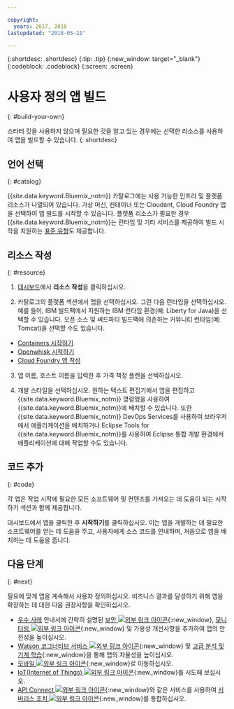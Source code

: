 ```yaml
---

copyright:
  years: 2017, 2018
lastupdated: "2018-05-21"

---
```


{:shortdesc: .shortdesc}
{:tip: .tip}
{:new_window: target="_blank"}
{:codeblock: .codeblock}
{:screen: .screen}

# 사용자 정의 앱 빌드
{: #build-your-own}

스타터 킷을 사용하지 않으며 필요한 것을 알고 있는 경우에는 선택한 리소스를 사용하여 앱을 빌드할 수 있습니다.
{: shortdesc}

## 언어 선택
{: #catalog}

{{site.data.keyword.Bluemix_notm}} 카탈로그에는 사용 가능한 인프라 및 플랫폼 리소스가 나열되어 있습니다. 가상 머신, 컨테이너 또는 Cloudant, Cloud Foundry 앱을 선택하여 앱 빌드를 시작할 수 있습니다. 플랫폼 리소스가 필요한 경우 {{site.data.keyword.Bluemix_notm}}는 런타임 및 기타 서비스를 제공하여 빌드 시작을 지원하는 [표준 유형](https://console.bluemix.net/catalog/?taxonomyNavigation=apps&category=blueprints)도 제공합니다.

## 리소스 작성
{: #resource}

1. [대시보드](https://console.bluemix.net/)에서 **리소스 작성**을 클릭하십시오.

2. 카탈로그의 플랫폼 섹션에서 앱을 선택하십시오. 그런 다음 런타임을 선택하십시오. 예를 들어, IBM 빌드팩에서 지원하는 IBM 런타임 환경(예: Liberty for Java)을 선택할 수 있습니다. 오픈 소스 및 써드파티 빌드팩에 의존하는 커뮤니티 런타임(예: Tomcat)을 선택할 수도 있습니다.

  * [Containers 시작하기](../containers/container_index.html)
  * [Openwhisk 시작하기](../openwhisk/index.html)
  * [Cloud Foundry 앱 작성](../cfapps/index.html#creating_cloud_foundry_apps)

3. 앱 이름, 호스트 이름을 입력한 후 가격 책정 플랜을 선택하십시오.

4. 개발 스타일을 선택하십시오. 원하는 텍스트 편집기에서 앱을 편집하고 {{site.data.keyword.Bluemix_notm}} 명령행을 사용하여 {{site.data.keyword.Bluemix_notm}}에 배치할 수 있습니다. 또한 {{site.data.keyword.Bluemix_notm}} DevOps Services를 사용하여 브라우저에서 애플리케이션을 배치하거나 Eclipse Tools for {{site.data.keyword.Bluemix_notm}}를 사용하여 Eclipse 통합 개발 환경에서 애플리케이션에 대해 작업할 수도 있습니다.

## 코드 추가
{: #code}

각 앱은 작업 시작에 필요한 모든 소프트웨어 및 컨텐츠를 가져오는 데 도움이 되는 시작하기 섹션과 함께 제공합니다.

대시보드에서 앱을 클릭한 후 **시작하기**를 클릭하십시오. 이는 앱을 개발하는 데 필요한 소프트웨어를 얻는 데 도움을 주고, 사용자에게 소스 코드를 안내하며, 처음으로 앱을 배치하는 데 도움을 줍니다.

## 다음 단계
{: #next}

필요에 맞게 앱을 계속해서 사용자 정의하십시오. 비즈니스 결과를 달성하기 위해 앱을 확장하는 데 대한 다음 권장사항을 확인하십시오.

* [우수 사례](best-practice.html) 안내서에 간략히 설명된 [보안 ![외부 링크 아이콘](../icons/launch-glyph.svg "외부 링크 아이콘")](https://console.bluemix.net/catalog/?taxonomyNavigation=data&category=security){:new_window}, [모니터링 ![외부 링크 아이콘](../icons/launch-glyph.svg "외부 링크 아이콘")](https://console.bluemix.net/catalog/?category=devops){:new_window} 및 가용성 개선사항을 추가하여 앱의 안전성을 높이십시오.
* [Watson 코그너티브 서비스 ![외부 링크 아이콘](../icons/launch-glyph.svg "외부 링크 아이콘")](https://console.bluemix.net/catalog/?taxonomyNavigation=data&category=watson){:new_window} 및 [고급 분석 및 기계 학습](https://console.bluemix.net/catalog/?taxonomyNavigation=data&category=data){:new_window}을 통해 앱의 자율성을 높이십시오.
* [모바일 ![외부 링크 아이콘](../icons/launch-glyph.svg "외부 링크 아이콘")](https://console.bluemix.net/catalog/?category=mobile){:new_window}로 이동하십시오.
* [IoT(Internet of Things) ![외부 링크 아이콘](../icons/launch-glyph.svg "외부 링크 아이콘")](https://console.bluemix.net/catalog/?category=iot){:new_window}를 시도해 보십시오.
* [API Connect ![외부 링크 아이콘](../icons/launch-glyph.svg "외부 링크 아이콘")](https://console.bluemix.net/catalog/?category=integration){:new_window}와 같은 서비스를 사용하여 [서버리스 조치 ![외부 링크 아이콘](../icons/launch-glyph.svg "외부 링크 아이콘")](https://console.bluemix.net/catalog/?category=whisk){:new_window}를 통합하십시오.

